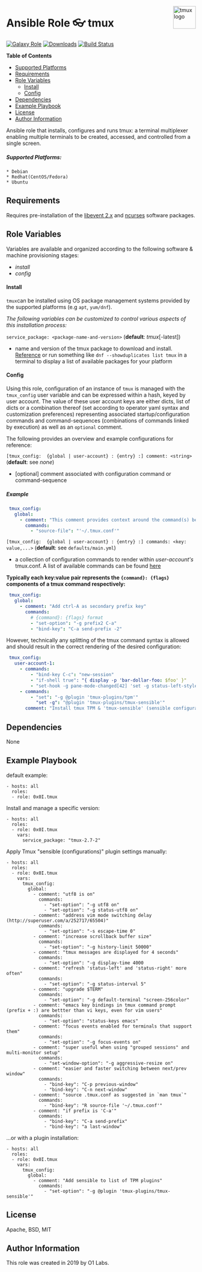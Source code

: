 <p><img src="https://d2eip9sf3oo6c2.cloudfront.net/tags/images/000/001/048/landscape/tmux.png" alt="tmux logo" title="tmux" align="right" height="60" /></p>

Ansible Role :eyeglasses: tmux
=========
[![Galaxy Role](https://img.shields.io/ansible/role/44305.svg)](https://galaxy.ansible.com/0x0I/tmux)
[![Downloads](https://img.shields.io/ansible/role/d/44305.svg)](https://galaxy.ansible.com/0x0I/tmux)
[![Build Status](https://travis-ci.org/0x0I/ansible-role-tmux.svg?branch=master)](https://travis-ci.org/0x0I/ansible-role-tmux)

**Table of Contents**
  - [Supported Platforms](#supported-platforms)
  - [Requirements](#requirements)
  - [Role Variables](#role-variables)
      - [Install](#install)
      - [Config](#config)
  - [Dependencies](#dependencies)
  - [Example Playbook](#example-playbook)
  - [License](#license)
  - [Author Information](#author-information)

Ansible role that installs, configures and runs tmux: a terminal multiplexer enabling multiple terminals to be created, accessed, and controlled from a single screen.

##### Supported Platforms:
```
* Debian
* Redhat(CentOS/Fedora)
* Ubuntu
```

Requirements
------------

Requires pre-installation of the [libevent 2.x](http://fr2.rpmfind.net/linux/rpm2html/search.php?query=libevent&submit=Search+...&system=&arch=) and [ncurses](http://fr2.rpmfind.net/linux/rpm2html/search.php?query=ncurses&submit=Search+...&system=&arch=) software packages.

Role Variables
--------------
Variables are available and organized according to the following software & machine provisioning stages:
* _install_
* _config_

#### Install

`tmux`can be installed using OS package management systems provided by the supported platforms (e.g `apt`, `yum/dnf`).

_The following variables can be customized to control various aspects of this installation process:_

`service_package: <package-name-and-version>` (**default**: *tmux*[-latest])
- name and version of the tmux package to download and install. [Reference](http://fr2.rpmfind.net/linux/rpm2html/search.php?query=tmux&submit=Search+...&system=&arch=) or run something like `dnf --showduplicates list tmux` in a terminal to display a list of available packages for your platform

#### Config

Using this role, configuration of an instance of `tmux` is managed with the `tmux_config` user variable and can be expressed within a hash, keyed by user account. The value of these user account keys are either dicts, list of dicts or a combination thereof (set according to operator yaml syntax and customization preferences) representing associated startup/configuration commands and command-sequences (combinations of commands linked by execution) as well as an `optional` comment.

The following provides an overview and example configurations for reference:

`[tmux_config:  {global | user-account} : {entry} :] comment: <string>` (**default**: see *none*)
- [optional] comment associated with configuration command or command-sequence

##### Example

 ```yaml
  tmux_config:
    global:
      - comment: "This comment provides context around the command(s) below"
        commands:
          - "source-file": "'~/.tmux.conf'"
  ```

`[tmux_config:  {global | user-account} : {entry} :] commands: <key: value,...>` (**default**: see `defaults/main.yml`)
- a collection of configuration commands to render within *user-account's* tmux.conf. A list of available commands can be found [here](http://man7.org/linux/man-pages/man1/tmux.1.html)

**Typically each key:value pair represents the `{command}: {flags}` components of a tmux command respectively:**

 ```yaml
  tmux_config:
    global:
      - comment: "Add ctrl-A as secondary prefix key"
        commands:
          # {command}: {flags} format
          - "set-option": "-g prefix2 C-a"
          - "bind-key": "C-a send-prefix -2"
  ```

However, technically any splitting of the tmux command syntax is allowed and should result in the correct rendering of the desired configuration:

 ```yaml
  tmux_config:
    user-account-1:
      - commands:
          - "bind-key C-c": "new-session"
          - "if-shell true": "{ display -p 'bar-dollar-foo: $foo' }"
          - "set-hook -g pane-mode-changed[42] 'set -g status-left-style bg=red'": ""
      - commands:
          - "set": "-g @plugin 'tmux-plugins/tpm'"
            "set -g": "@plugin 'tmux-plugins/tmux-sensible'"
        comment: "Install tmux TPM & 'tmux-sensible' (sensible configurations) plugins"
  ```

Dependencies
------------

None

Example Playbook
----------------
default example:
```
- hosts: all
  roles:
  - role: 0x0I.tmux
```

Install and manage a specific version:
```
- hosts: all
  roles:
  - role: 0x0I.tmux
    vars:
      service_package: "tmux-2.7-2"
```

Apply Tmux "sensible (configurations)" plugin settings manually:
```
- hosts: all
  roles:
  - role: 0x0I.tmux
    vars:
      tmux_config:
        global:
          - comment: "utf8 is on"
            commands:
              - "set-option": "-g utf8 on"
              - "set-option": "-g status-utf8 on"
          - comment: "address vim mode switching delay (http://superuser.com/a/252717/65504)"
            commands:
              - "set-option": "-s escape-time 0"
          - comment: "increase scrollback buffer size"
            commands:
              - "set-option": "-g history-limit 50000"
          - comment: "tmux messages are displayed for 4 seconds"
            commands:
              - "set-option": "-g display-time 4000
          - comment: "refresh 'status-left' and 'status-right' more often"
            commands:
              - "set-option": "-g status-interval 5"
          - comment: "upgrade $TERM"
            commands:
              - "set-option": "-g default-terminal "screen-256color"
          - comment: "emacs key bindings in tmux command prompt (prefix + :) are bettter than vi keys, even for vim users"
            commands:
              - "set-option": "status-keys emacs"
          - comment: "focus events enabled for terminals that support them"
            commands:
              - "set-option": "-g focus-events on"
          - comment: "super useful when using "grouped sessions" and multi-monitor setup"
            commands:
              - "set-window-option": "-g aggressive-resize on"
          - comment: "easier and faster switching between next/prev window"
            commands:
              - "bind-key": "C-p previous-window"
              - "bind-key": "C-n next-window"
          - comment: "source .tmux.conf as suggested in `man tmux`"
            commands:
              - "bind-key": "R source-file '~/.tmux.conf'"
          - comment: "if prefix is 'C-a'"
            commands:
              - "bind-key": "C-a send-prefix"
              - "bind-key": "a last-window"
```

...or with a plugin installation:
```
- hosts: all
  roles:
  - role: 0x0I.tmux
    vars:
      tmux_config:
        global:
          - comment: "Add sensible to list of TPM plugins"
            commands:
              - "set-option": "-g @plugin 'tmux-plugins/tmux-sensible'"
```

License
-------

Apache, BSD, MIT

Author Information
------------------

This role was created in 2019 by O1 Labs.
